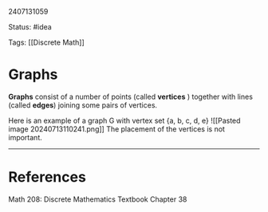 2407131059

Status: #idea

Tags: [[Discrete Math]]

# Graphs

**Graphs** consist of a number of points (called **vertices** ) together with lines (called **edges**) joining some pairs of vertices. 

Here is an example of a graph G with vertex set {a, b, c, d, e}
![[Pasted image 20240713110241.png]]
The placement of the vertices is not important.

---
# References

Math 208: Discrete Mathematics Textbook Chapter 38 